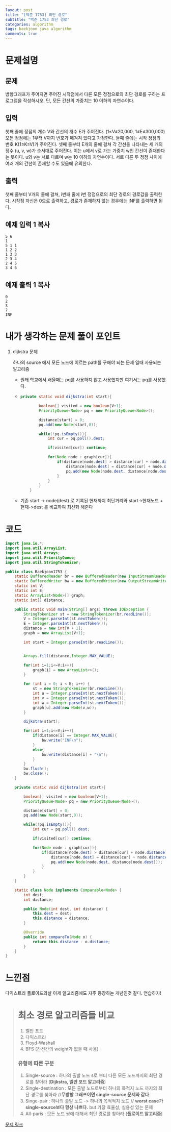 ```yaml
---
layout: post
title: "[백준 1753] 최단 경로"
subtitle: "백준 1753 최단 경로"
categories: algorithm
tags: baekjoon java algorithm 
comments: true
---
```


# 문제설명

## 문제

방향그래프가 주어지면 주어진 시작점에서 다른 모든 정점으로의 최단 경로를 구하는 프로그램을 작성하시오. 단, 모든 간선의 가중치는 10 이하의 자연수이다.

## 입력

첫째 줄에 정점의 개수 V와 간선의 개수 E가 주어진다. (1≤V≤20,000, 1≤E≤300,000) 모든 정점에는 1부터 V까지 번호가 매겨져 있다고 가정한다. 둘째 줄에는 시작 정점의 번호 K(1≤K≤V)가 주어진다. 셋째 줄부터 E개의 줄에 걸쳐 각 간선을 나타내는 세 개의 정수 (u, v, w)가 순서대로 주어진다. 이는 u에서 v로 가는 가중치 w인 간선이 존재한다는 뜻이다. u와 v는 서로 다르며 w는 10 이하의 자연수이다. 서로 다른 두 정점 사이에 여러 개의 간선이 존재할 수도 있음에 유의한다.

## 출력

첫째 줄부터 V개의 줄에 걸쳐, i번째 줄에 i번 정점으로의 최단 경로의 경로값을 출력한다. 시작점 자신은 0으로 출력하고, 경로가 존재하지 않는 경우에는 INF를 출력하면 된다.

## 예제 입력 1 복사

```
5 6
1
5 1 1
1 2 2
1 3 3
2 3 4
2 4 5
3 4 6
```

## 예제 출력 1 복사

```
0
2
3
7
INF
```

# 내가 생각하는 문제 풀이 포인트

1. dijkstra 문제

   하나의 source 에서 모든 노드에 이르는 path를 구해야 되는 문제 일때 사용되는 알고리즘

   * 원래 학교에서 배울때는 pq를 사용하지 않고 사용했지만 여기서는 pq를 사용했다.

   * ~~~java
     private static void dijkstra(int start){
     
             boolean[] visited = new boolean[V+1];
             PriorityQueue<Node> pq = new PriorityQueue<Node>();
     
             distance[start] = 0;
             pq.add(new Node(start,0));
     
             while(!pq.isEmpty()){
                 int cur = pq.poll().dest;
     
                 if(visited[cur]) continue;
     
                 for(Node node : graph[cur]){
                     if(distance[node.dest] > distance[cur] + node.distance){
                         distance[node.dest] = distance[cur] + node.distance;
                         pq.add(new Node(node.dest, distance[node.dest]));
                     }
                 }
             }
         }
     ~~~

   * 기존  start -> node(dest) 로 기록된 현재까지 최단거리와 start->현재노드 + 현재->dest 를 비교하여 최신화 해준다 

# 코드

~~~java
import java.io.*;
import java.util.ArrayList;
import java.util.Arrays;
import java.util.PriorityQueue;
import java.util.StringTokenizer;

public class Baekjoon1753 {
    static BufferedReader br = new BufferedReader(new InputStreamReader(System.in));
    static BufferedWriter bw = new BufferedWriter(new OutputStreamWriter(System.out));
    static int V;
    static int E;
    static ArrayList<Node>[] graph;
    static int[] distance;

    public static void main(String[] args) throws IOException {
        StringTokenizer st = new StringTokenizer(br.readLine());
        V = Integer.parseInt(st.nextToken());
        E = Integer.parseInt(st.nextToken());
        distance = new int[V + 1];
        graph = new ArrayList[V+1];

        int start = Integer.parseInt(br.readLine());


        Arrays.fill(distance,Integer.MAX_VALUE);

        for(int i=1;i<=V;i++){
            graph[i] = new ArrayList<>();
        }

        for (int i = 0; i < E; i++) {
            st = new StringTokenizer(br.readLine());
            int u = Integer.parseInt(st.nextToken());
            int v = Integer.parseInt(st.nextToken());
            int w = Integer.parseInt(st.nextToken());
            graph[u].add(new Node(v,w));
        }

        dijkstra(start);

        for(int i=1;i<=V;i++){
            if(distance[i] == Integer.MAX_VALUE){
                bw.write("INF\n");
            }
            else{
                bw.write(distance[i] + "\n");
            }
        }
        bw.flush();
        bw.close();
    }

    private static void dijkstra(int start){

        boolean[] visited = new boolean[V+1];
        PriorityQueue<Node> pq = new PriorityQueue<Node>();

        distance[start] = 0;
        pq.add(new Node(start,0));

        while(!pq.isEmpty()){
            int cur = pq.poll().dest;

            if(visited[cur]) continue;

            for(Node node : graph[cur]){
                if(distance[node.dest] > distance[cur] + node.distance){
                    distance[node.dest] = distance[cur] + node.distance;
                    pq.add(new Node(node.dest, distance[node.dest]));
                }
            }
        }
    }

    static class Node implements Comparable<Node> {
        int dest;
        int distance;

        public Node(int dest, int distance) {
            this.dest = dest;
            this.distance = distance;
        }

        @Override
        public int compareTo(Node o) {
            return this.distance - o.distance;
        }
    }
}

~~~



# 느낀점

다익스트라 플로이드와샬 이제 알고리즘에도 자주 등장하는 개념인것 같다. 연습하자! 

> # 최소 경로 알고리즘들 비교
>
> 1. 벨만 포드
> 2. 다익스트라
> 3. Floyd-Washall
> 4. BFS (간선간의 weight가 없을 때 사용)
>
> ### 유형에 따른 구분
>
> 1. Single-source : 하나의 출발 노드 s로 부터 다른 모든 노드까지의 최단 경로를 찾아라 (**Dijkstra, 벨만 포드 알고리즘**)
> 2. Single-destination : 모든 출발 노드로부터 하나의 목적지 노드 까지의 최단 경로를 찾아라 //**무방향 그래프이면 single-source 문제와 같다**
> 3. Singe-pair : 하나의 출발 노드 -> 하나의 목적적지 노드 // **worst case가 single-source보다 항상 나쁘다.** but 가장 효율성, 실용성 있는 문제
> 4. All-paris : 모든 노드 쌍에 대해서 최단 경로를 찾아라 (**플로이드 알고리즘**)



[문제 링크](https://www.acmicpc.net/problem/1753)

